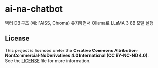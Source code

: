 # ai-na-chatbot
벡터 DB 구조 (예: FAISS, Chroma) 유지하면서 Ollama로 LLaMA 3 8B 모델 실행
## License

This project is licensed under the **Creative Commons Attribution-NonCommercial-NoDerivatives 4.0 International (CC BY-NC-ND 4.0)**.  
See the [LICENSE](./LICENSE) file for more information.
